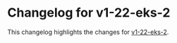 # Changelog for v1-22-eks-2

This changelog highlights the changes for [v1-22-eks-2](https://github.com/aws/eks-distro/tree/v1-22-eks-2).

